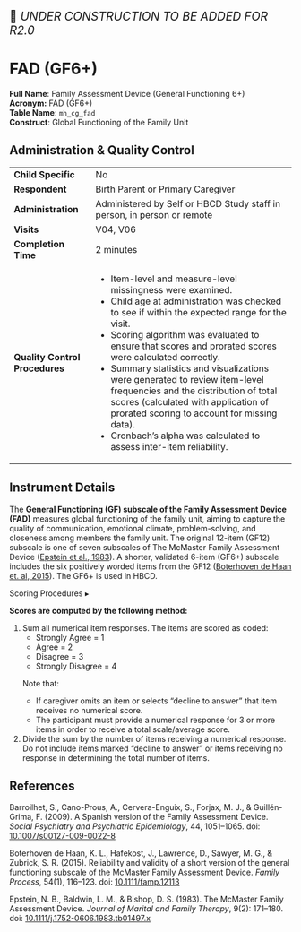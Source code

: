 <p style="font-size: 1.5em;">🚧 <i>UNDER CONSTRUCTION TO BE ADDED FOR R2.0</i> </p>

# FAD (GF6+)

**Full Name**: Family Assessment Device (General Functioning 6+)       
**Acronym:** FAD (GF6+)           
**Table Name**: `mh_cg_fad`         
**Construct**: Global Functioning of the Family Unit

## Administration & Quality Control

<table class="table-no-vertical-lines" style="width: 100%; border-collapse: collapse; table-layout: fixed;">
<tbody>
<tr><td><b>Child Specific</b></td>
<td>No </td></tr>
<tr><td><b>Respondent</b></td>
<td>Birth Parent or Primary Caregiver</td></tr>
<tr><td><b>Administration</b></td>
<td style="word-wrap: break-word; white-space: normal;">Administered by Self or HBCD Study staff in person, in person or remote</td></tr>
<tr><td><b>Visits</b></td>
<td>V04, V06</td></tr>
<tr><td><b>Completion Time</b></td>
<td>2 minutes</td></tr>
<tr><td><b>Quality Control Procedures</b></td>
<td style="word-wrap: break-word; white-space: normal;">
    <ul>
  <li>Item-level and measure-level missingness were examined.</li>
  <li>Child age at administration was checked to see if within the expected range for the visit.</li>
  <li>Scoring algorithm was evaluated to ensure that scores and prorated scores were calculated correctly.</li>
  <li>Summary statistics and visualizations were generated to review item-level frequencies and the distribution of total scores (calculated with application of prorated scoring to account for missing data).</li>
  <li>Cronbach’s alpha was calculated to assess inter-item reliability.</li>
</ul>
</td></tr>      
</tbody>
</table>

## Instrument Details

The **General Functioning (GF) subscale of the Family Assessment Device (FAD)** measures global functioning of the family unit, aiming to capture the quality of communication, emotional climate, problem-solving, and closeness among members the family unit. The original 12-item (GF12) subscale is one of seven subscales of The McMaster Family Assessment Device ([Epstein et al., 1983](https://doi.org/10.1111/j.1752-0606.1983.tb01497.x)). A shorter, validated 6-item (GF6+) subscale includes the six positively worded items from the GF12 ([Boterhoven de Haan et. al, 2015](https://doi.org/10.1111/famp.12113)).  The GF6+ is used in HBCD.

<div id="scoring" class="table-banner" onclick="toggleCollapse(this)">
  <span class="emoji"><i class="fa fa-calculator"></i></span>
  <span class="text-with-link">
  <span class="text">Scoring Procedures</span>
  <a class="anchor-link" href="#scoring" title="Copy link">
  <i class="fa-solid fa-link"></i>
  </a>
  </span>
  <span class="arrow">▸</span>
</div>
<div class="collapsible-content">
<p><strong>Scores are computed by the following method:</strong></p>
<ol>
  <li>
    Sum all numerical item responses. The items are scored as coded:
    <ul>
      <li>Strongly Agree = 1</li>
      <li>Agree = 2</li>
      <li>Disagree = 3</li>
      <li>Strongly Disagree = 4</li>
    </ul>
    <p>Note that:</p>
    <ul type="a">
      <li>If caregiver omits an item or selects “decline to answer” that item receives no numerical score.</li>
      <li>The participant must provide a numerical response for 3 or more items in order to receive a total scale/average score.</li>
    </ul>
  </li>
  <li>
    Divide the sum by the number of items receiving a numerical response. Do not include items marked “decline to answer” or items receiving no response in determining the total number of items.
  </li>
</ol>
</div>

## References

<div class="references"> 
<p>Barroilhet, S., Cano-Prous, A., Cervera-Enguix, S., Forjax, M. J., & Guillén-Grima, F. (2009). A Spanish version of the Family Assessment Device. <i>Social Psychiatry and Psychiatric Epidemiology</i>, 44, 1051–1065. doi: <a href="https://doi.org/10.1007/s00127-009-0022-8">10.1007/s00127-009-0022-8</a></p>
<p>Boterhoven de Haan, K. L., Hafekost, J., Lawrence, D., Sawyer, M. G., & Zubrick, S. R. (2015). Reliability and validity of a short version of the general functioning subscale of the McMaster Family Assessment Device. <i>Family Process</i>, 54(1), 116–123. doi: <a href="https://doi.org/10.1111/famp.12113">10.1111/famp.12113</a></p>
<p>Epstein, N. B., Baldwin, L. M., & Bishop, D. S. (1983). The McMaster Family Assessment Device. <i>Journal of Marital and Family Therapy</i>, 9(2): 171–180. doi: <a href="https://doi.org/10.1111/j.1752-0606.1983.tb01497.x">10.1111/j.1752-0606.1983.tb01497.x</a></p>  
</div>

<br>
